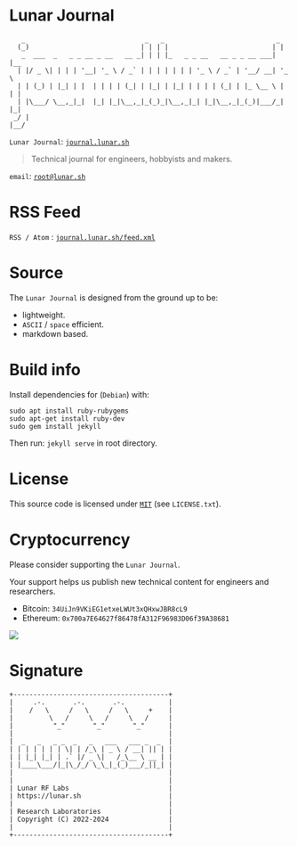 # Lunar Journal

```
   _                              _   _                            _     
  (_)                            | | | |                          | |    
   _  ___  _   _ _ __ _ __   __ _| | | |_   _ _ __   __ _ _ __ ___| |__  
  | |/ _ \| | | | '__| '_ \ / _` | | | | | | | '_ \ / _` | '__/ __| '_ \ 
  | | (_) | |_| | |  | | | | (_| | |_| | |_| | | | | (_| | |_ \__ \ | | |
  | |\___/ \__,_|_|  |_| |_|\__,_|_(_)_|\__,_|_| |_|\__,_|_(_)|___/_| |_|
 _/ |                                                                    
|__/  
```

`Lunar Journal`: [`journal.lunar.sh`](https://journal.lunar.sh)

> Technical journal for engineers, hobbyists and makers.

`email`: [`root@lunar.sh`](mailto:root@lunar.sh)

# RSS Feed

`RSS / Atom` : [`journal.lunar.sh/feed.xml`](https://journal.lunar.sh/feed.xml)

# Source

The `Lunar Journal` is designed from the ground up to be:
- lightweight.
- `ASCII` / `space` efficient.
- markdown based.

# Build info

Install dependencies for (`Debian`) with:

```
sudo apt install ruby-rubygems
sudo apt-get install ruby-dev
sudo gem install jekyll
``````

Then run: `jekyll serve` in root directory.

# License

This source code is licensed under [`MIT`](https://opensource.org/license/mit/) (see `LICENSE.txt`).

# Cryptocurrency

Please consider supporting the `Lunar Journal`. 

Your support helps us publish new technical content for engineers and researchers.

* Bitcoin: `34UiJn9VKiEG1etxeLWUt3xQHxwJBR8cL9`
* Ethereum: `0x700a7E64627f86478fA312F96983D06f39A38681`

[![](https://github.com/lunar-sh/journal.lunar.sh/blob/main/images/c0ffee.gif?raw=true)](https://buymeacoffee.com/lunarjournal)

# Signature

```
+---------------------------------------+
|     .-.       .-.       .-.           |
|    /   \     /   \     /   \     +    |
|         \   /     \   /     \   /     |
|          "_"       "_"       "_"      |
|                                       |
|  _   _   _ _  _   _   ___   ___ _  _  |
| | | | | | | \| | /_\ | _ \ / __| || | |
| | |_| |_| | .` |/ _ \|   /_\__ \ __ | |
| |____\___/|_|\_/_/ \_\_|_(_)___/_||_| |
|                                       |
|                                       |
| Lunar RF Labs                         |
| https://lunar.sh                      |
|                                       |
| Research Laboratories                 |
| Copyright (C) 2022-2024               |
|                                       |
+---------------------------------------+
```
